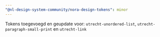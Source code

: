```yaml
---
"@nl-design-system-community/nora-design-tokens": minor
---
```


Tokens toegevoegd en geupdate voor: `utrecht-unordered-list`, `utrecht-paragraph-small-print` en `utrecht-link`
